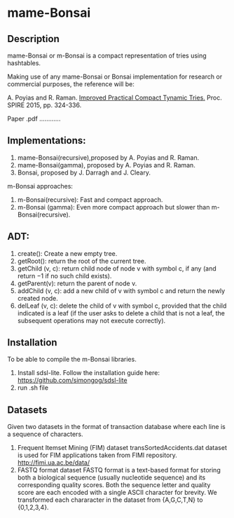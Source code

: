 mame-Bonsai
=========
Description
-----------
mame-Bonsai or m-Bonsai is a compact representation of tries using hashtables.

Making use of any mame-Bonsai or Bonsai implementation for research or commercial purposes, the reference will be:

A. Poyias and R. Raman. [Improved Practical Compact Tynamic Tries.](http://dblp.uni-trier.de/pers/hd/p/Poyias:Andreas) Proc. SPIRE 2015, pp. 324-336.

Paper .pdf
............

Implementations:
-----------
1. mame-Bonsai(recursive),proposed by A. Poyias and R. Raman.
2. mame-Bonsai(gamma), proposed by A. Poyias and R. Raman.
3. Bonsai, proposed by J. Darragh and J. Cleary.

m-Bonsai approaches:
1. m-Bonsai(recursive):
    Fast and compact approach.
2. m-Bonsai (gamma):
    Even more compact approach but slower than m-Bonsai(recursive).

ADT:
-----------
1. create(): Create a new empty tree.
2. getRoot(): return the root of the current tree.
3. getChild (v, c): return child node of node v with symbol c, if any (and return −1 if no such child exists).
4. getParent(v): return the parent of node v.
5. addChild (v, c): add a new child of v with symbol c and return the newly created node.
6. delLeaf (v, c): delete the child of v with symbol c, provided that the child indicated is a leaf (if the user asks to delete a child that is not a leaf, the subsequent operations may not execute correctly).

Installation
-----------

To be able to compile the m-Bonsai libraries.

1. Install sdsl-lite.
   Follow the installation guide here:
   https://github.com/simongog/sdsl-lite
3. run .sh file


Datasets
-----------
Given two datasets in the format of transaction database where each line is a sequence of characters.
1. Frequent Itemset Mining (FIM) dataset
transSortedAccidents.dat  dataset is used for FIM applications taken from FIMI repository. http://fimi.ua.ac.be/data/
2. FASTQ format dataset
FASTQ format is a text-based format for storing both a biological sequence (usually nucleotide sequence) and its corresponding quality scores. Both the sequence letter and quality score are each encoded with a single ASCII character for brevity.
We transformed each chararacter in the dataset from {A,G,C,T,N} to {0,1,2,3,4}.


